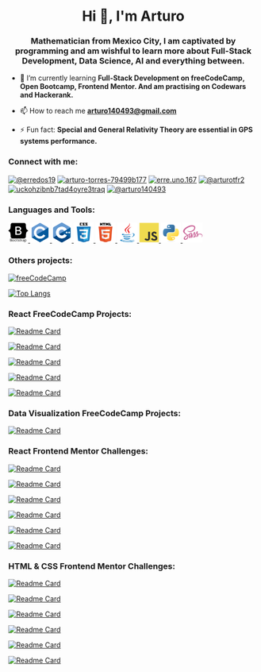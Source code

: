 <h1 align="center">Hi 👋, I'm Arturo</h1>
<h3 align="center">Mathematician from Mexico City, I am captivated by programming and am wishful to learn more about Full-Stack Development, Data Science, AI and everything between.</h3>

- 🌱 I’m currently learning **Full-Stack Development on freeCodeCamp, Open Bootcamp, Frontend Mentor. And am practising on Codewars and Hackerank.**

- 📫 How to reach me **arturo140493@gmail.com**

- ⚡ Fun fact: **Special and General Relativity Theory are essential in GPS systems performance.**

<h3 align="left">Connect with me:</h3>
<p align="left">
<a href="https://twitter.com/@erredos19" target="blank"><img align="center" src="https://raw.githubusercontent.com/rahuldkjain/github-profile-readme-generator/master/src/images/icons/Social/twitter.svg" alt="@erredos19" height="30" width="40" /></a>
<a href="https://linkedin.com/in/arturo-torres-79499b177" target="blank"><img align="center" src="https://raw.githubusercontent.com/rahuldkjain/github-profile-readme-generator/master/src/images/icons/Social/linked-in-alt.svg" alt="arturo-torres-79499b177" height="30" width="40" /></a>
<a href="https://fb.com/erre.uno.167" target="blank"><img align="center" src="https://raw.githubusercontent.com/rahuldkjain/github-profile-readme-generator/master/src/images/icons/Social/facebook.svg" alt="erre.uno.167" height="30" width="40" /></a>
<a href="https://instagram.com/arturotfr2/" target="blank"><img align="center" src="https://raw.githubusercontent.com/rahuldkjain/github-profile-readme-generator/master/src/images/icons/Social/instagram.svg" alt="@arturotfr2" height="30" width="40" /></a>
<a href="https://www.youtube.com/channel/UCkoHZIbNb7TAd4OYre3TraQ" target="blank"><img align="center" src="https://raw.githubusercontent.com/rahuldkjain/github-profile-readme-generator/master/src/images/icons/Social/youtube.svg" alt="uckohzibnb7tad4oyre3traq" height="30" width="40" /></a>
<a href="https://www.hackerrank.com/arturo140493" target="blank"><img align="center" src="https://raw.githubusercontent.com/rahuldkjain/github-profile-readme-generator/master/src/images/icons/Social/hackerrank.svg" alt="@arturo140493" height="30" width="40" /></a>
</p>

<h3 align="left">Languages and Tools:</h3>
<p align="left"> <a href="https://getbootstrap.com" target="_blank" rel="noreferrer"> <img src="https://raw.githubusercontent.com/devicons/devicon/master/icons/bootstrap/bootstrap-plain-wordmark.svg" alt="bootstrap" width="40" height="40"/> </a> <a href="https://www.cprogramming.com/" target="_blank" rel="noreferrer"> <img src="https://raw.githubusercontent.com/devicons/devicon/master/icons/c/c-original.svg" alt="c" width="40" height="40"/> </a> <a href="https://www.w3schools.com/cpp/" target="_blank" rel="noreferrer"> <img src="https://raw.githubusercontent.com/devicons/devicon/master/icons/cplusplus/cplusplus-original.svg" alt="cplusplus" width="40" height="40"/> </a> <a href="https://www.w3schools.com/css/" target="_blank" rel="noreferrer"> <img src="https://raw.githubusercontent.com/devicons/devicon/master/icons/css3/css3-original-wordmark.svg" alt="css3" width="40" height="40"/> </a> <a href="https://www.w3.org/html/" target="_blank" rel="noreferrer"> <img src="https://raw.githubusercontent.com/devicons/devicon/master/icons/html5/html5-original-wordmark.svg" alt="html5" width="40" height="40"/> </a> <a href="https://www.java.com" target="_blank" rel="noreferrer"> <img src="https://raw.githubusercontent.com/devicons/devicon/master/icons/java/java-original.svg" alt="java" width="40" height="40"/> </a> <a href="https://developer.mozilla.org/en-US/docs/Web/JavaScript" target="_blank" rel="noreferrer"> <img src="https://raw.githubusercontent.com/devicons/devicon/master/icons/javascript/javascript-original.svg" alt="javascript" width="40" height="40"/> </a> <a href="https://www.python.org" target="_blank" rel="noreferrer"> <img src="https://raw.githubusercontent.com/devicons/devicon/master/icons/python/python-original.svg" alt="python" width="40" height="40"/> </a> <a href="https://sass-lang.com" target="_blank" rel="noreferrer"> <img src="https://raw.githubusercontent.com/devicons/devicon/master/icons/sass/sass-original.svg" alt="sass" width="40" height="40"/> </a> </p>
<h3 aling="left"> Others projects: </h3>
<a href="https://www.freecodecamp.org/Arturo1493" target="_blank" rel="noreferrer"> <img src="https://gists.rawgit.com/Deftwun/e3756a8b518cbb354425/raw/6584db8babd6cbc4ecb35ed36f0d184a506b979e/free-code-camp-logo.svg" alt="freeCodeCamp" width="40" height="40"/> </a> </p>

[![Top Langs](https://github-readme-stats.vercel.app/api/top-langs/?username=arturo9314&layout=compact)](https://github.com/Arturo9314)

<h3 aling="left"> React FreeCodeCamp Projects: </h3>

[![Readme Card](https://github-readme-stats.vercel.app/api/pin/?username=Arturo9314&repo=PomodoroClock-FCC-05)](https://github.com/Arturo9314/PomodoroClock-FCC-05)

[![Readme Card](https://github-readme-stats.vercel.app/api/pin/?username=Arturo9314&repo=Calculator-FCC-04)](https://github.com/Arturo9314/Calculator-FCC-04)

[![Readme Card](https://github-readme-stats.vercel.app/api/pin/?username=Arturo9314&repo=Drum-Machine-FCC-03)](https://github.com/Arturo9314/Drum-Machine-FCC-03)

[![Readme Card](https://github-readme-stats.vercel.app/api/pin/?username=Arturo9314&repo=Arturo9314-Markdown-Previewer-FCC-02)](https://github.com/Arturo9314/Arturo9314-Markdown-Previewer-FCC-02)

[![Readme Card](https://github-readme-stats.vercel.app/api/pin/?username=Arturo9314&repo=Random-Quote-Machine-FCC)](https://github.com/Arturo9314/Random-Quote-Machine-FCC)

<h3 aling="left"> Data Visualization FreeCodeCamp Projects: </h3>

[![Readme Card](https://github-readme-stats.vercel.app/api/pin/?username=Arturo9314&repo=06-FCC-VD-Bar-Chart)](https://github.com/Arturo9314/06-FCC-VD-Bar-Chart)

<h3 aling="left"> React Frontend Mentor Challenges: </h3>

[![Readme Card](https://github-readme-stats.vercel.app/api/pin/?username=Arturo9314&repo=13-FM-Rock-Paper-Scissors
)](https://github.com/Arturo9314/13-FM-Rock-Paper-Scissors
)

[![Readme Card](https://github-readme-stats.vercel.app/api/pin/?username=Arturo9314&repo=12-FM-Space-Tourism
)](https://github.com/Arturo9314/12-FM-Space-Tourism
)

[![Readme Card](https://github-readme-stats.vercel.app/api/pin/?username=Arturo9314&repo=11-FM-Rest-Countries-API)](https://github.com/Arturo9314/11-FM-Rest-Countries-API)

[![Readme Card](https://github-readme-stats.vercel.app/api/pin/?username=Arturo9314&repo=10-FM-Calculator)](https://github.com/Arturo9314/10-FM-Calculator)

[![Readme Card](https://github-readme-stats.vercel.app/api/pin/?username=Arturo9314&repo=09-FM-Age-Calculator)](https://github.com/Arturo9314/09-FM-Age-Calculator)

[![Readme Card](https://github-readme-stats.vercel.app/api/pin/?username=Arturo9314&repo=08-FM-Advice-Generator)](https://github.com/Arturo9314/08-FM-Advice-Generator)

<h3 aling="left"> HTML & CSS Frontend Mentor Challenges: </h3>

[![Readme Card](https://github-readme-stats.vercel.app/api/pin/?username=Arturo9314&repo=07-FM-Easybank-Page)](https://github.com/Arturo9314/07-FM-Easybank-Page)

[![Readme Card](https://github-readme-stats.vercel.app/api/pin/?username=Arturo9314&repo=05-FM-Sunny-Side-Page)](https://github.com/Arturo9314/05-FM-Sunny-Side-Page)

[![Readme Card](https://github-readme-stats.vercel.app/api/pin/?username=Arturo9314&repo=04-FM-Testimonial-Grid-Section)](https://github.com/Arturo9314/04-FM-Testimonial-Grid-Section)

[![Readme Card](https://github-readme-stats.vercel.app/api/pin/?username=Arturo9314&repo=03-FM-NFT-Card-Component-Main)](https://github.com/Arturo9314/03-FM-NFT-Card-Component-Main)

[![Readme Card](https://github-readme-stats.vercel.app/api/pin/?username=Arturo9314&repo=02-FM-Intro-component-with-sign-up-form)](https://github.com/Arturo9314/02-FM-Intro-component-with-sign-up-form)

[![Readme Card](https://github-readme-stats.vercel.app/api/pin/?username=Arturo9314&repo=01-Product-Card)](https://github.com/Arturo9314/01-Product-Card)
